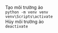 Tạo môi trường ảo  
`python -m venv venv`  
`venv\Scripts\activate`  
Hủy môi trường ảo  
`deactivate`